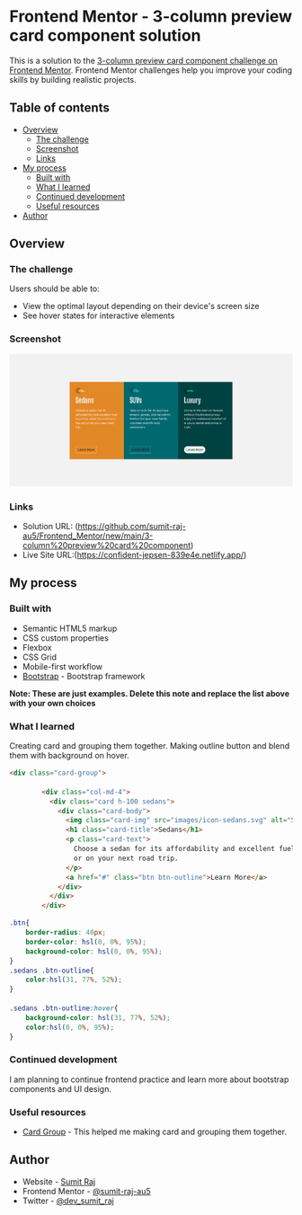 # Frontend Mentor - 3-column preview card component solution

This is a solution to the [3-column preview card component challenge on Frontend Mentor](https://www.frontendmentor.io/challenges/3column-preview-card-component-pH92eAR2-). Frontend Mentor challenges help you improve your coding skills by building realistic projects. 

## Table of contents

- [Overview](#overview)
  - [The challenge](#the-challenge)
  - [Screenshot](#screenshot)
  - [Links](#links)
- [My process](#my-process)
  - [Built with](#built-with)
  - [What I learned](#what-i-learned)
  - [Continued development](#continued-development)
  - [Useful resources](#useful-resources)
- [Author](#author)

## Overview

### The challenge

Users should be able to:

- View the optimal layout depending on their device's screen size
- See hover states for interactive elements

### Screenshot

![](./images/Screenshot.png)


### Links

- Solution URL: (https://github.com/sumit-raj-au5/Frontend_Mentor/new/main/3-column%20preview%20card%20component)
- Live Site URL:(https://confident-jepsen-839e4e.netlify.app/)

## My process

### Built with

- Semantic HTML5 markup
- CSS custom properties
- Flexbox
- CSS Grid
- Mobile-first workflow
- [Bootstrap](https://getbootstrap.com/) - Bootstrap framework

**Note: These are just examples. Delete this note and replace the list above with your own choices**

### What I learned

Creating card and grouping them together. Making outline button and blend them with background on hover.

```html
<div class="card-group">

        <div class="col-md-4">
          <div class="card h-100 sedans">
            <div class="card-body">
              <img class="card-img" src="images/icon-sedans.svg" alt="Sedans Car Image">
              <h1 class="card-title">Sedans</h1>
              <p class="card-text">
                Choose a sedan for its affordability and excellent fuel economy. Ideal for cruising in the city
                or on your next road trip.
              </p>
              <a href="#" class="btn btn-outline">Learn More</a>
            </div>
          </div>
        </div>
```
```css
.btn{
    border-radius: 40px;
    border-color: hsl(0, 0%, 95%);
    background-color: hsl(0, 0%, 95%);
}
.sedans .btn-outline{
    color:hsl(31, 77%, 52%);
}

.sedans .btn-outline:hover{
    background-color: hsl(31, 77%, 52%);
    color:hsl(0, 0%, 95%);
}
```

### Continued development

I am planning to continue frontend practice and learn more about bootstrap components and UI design.

### Useful resources

- [Card Group](https://getbootstrap.com/docs/5.0/components/card/#card-groups) - This helped me making card and grouping them together. 

## Author

- Website - [Sumit Raj](#)
- Frontend Mentor - [@sumit-raj-au5](https://www.frontendmentor.io/profile/sumit-raj-au5)
- Twitter - [@dev_sumit_raj](https://www.twitter.com/@dev_sumit_raj)
